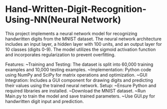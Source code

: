 # Hand-Written-Digit-Recognition-Using-NN(Neural Network)
This project implements a neural network model for recognizing handwritten digits from the MNIST dataset. The neural network architecture includes an input layer, a hidden layer with 100 units, and an output layer for 10 classes (digits 0-9). The model utilizes the sigmoid activation function and incorporates regularization to prevent overfitting.

Features:
~Training and Testing: The dataset is split into 60,000 training examples and 10,000 testing examples.
~Implementation: Python code using NumPy and SciPy for matrix operations and optimization.
~GUI Integration: Includes a GUI component for drawing digits and predicting their values using the trained neural network.
Setup:
~Ensure Python and required libraries are installed.
~Download the MNIST dataset.
~Run Main.py to train the model and save trained parameters.
~Use GUI.py for handwritten digit input and prediction.
